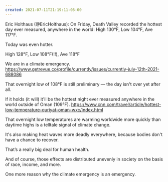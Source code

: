 ```yaml
---
created: 2021-07-11T21:19:11-05:00
---
```


Eric Holthaus (@EricHolthaus): On Friday, Death Valley recorded the hottest day ever measured, anywhere in the world: High 130°F, Low 104°F, Ave 117°F.

Today was even hotter.

High 128°F, Low 108°F(:bangbang:), Ave 118°F

We are in a climate emergency.
https://www.getrevue.co/profile/currently/issues/currently-july-12th-2021-688086

That overnight low of 108°F is still preliminary — the day isn't over yet after all.

If it holds (it will) it'll be the hottest night ever measured anywhere in the world outside of Oman (109°F).
https://www.cnn.com/travel/article/hottest-low-temperature-quriyat-oman-wxc/index.html

That overnight low temperatures are warming worldwide more quickly than daytime highs is a telltale signal of climate change.

It's also making heat waves more deadly everywhere, because bodies don't have a chance to recover.

That’s a really big deal for human health.

And of course, those effects are distributed unevenly in society on the basis of race, income, and more.

One more reason why the climate emergency is an emergency.
